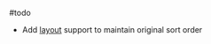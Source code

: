 #todo

- Add [layout](https://github.com/Ensighten/grunt-spritesmith/issues/102) support to maintain original sort order
